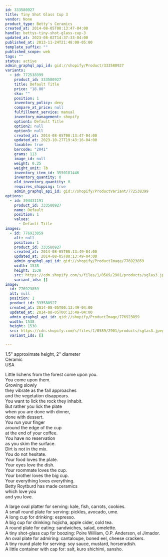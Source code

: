 ```yaml
---
id: 333580927
title: Tiny Shot Glass Cup 3
vendor: None
product_type: Betty's Ceramics
created_at: 2014-08-05T00:13:47-04:00
handle: bettys-tiny-shot-glass-cup-3
updated_at: 2023-08-02T14:37:33-04:00
published_at: 2013-11-24T21:48:00-05:00
template_suffix: ""
published_scope: web
tags: ""
status: active
admin_graphql_api_id: gid://shopify/Product/333580927
variants:
  - id: 772538399
    product_id: 333580927
    title: Default Title
    price: "18.00"
    sku: ""
    position: 1
    inventory_policy: deny
    compare_at_price: null
    fulfillment_service: manual
    inventory_management: shopify
    option1: Default Title
    option2: null
    option3: null
    created_at: 2014-08-05T00:13:47-04:00
    updated_at: 2023-10-27T19:43:16-04:00
    taxable: true
    barcode: "2041"
    grams: 113
    image_id: null
    weight: 0.25
    weight_unit: lb
    inventory_item_id: 3550181446
    inventory_quantity: 0
    old_inventory_quantity: 0
    requires_shipping: true
    admin_graphql_api_id: gid://shopify/ProductVariant/772538399
options:
  - id: 394431191
    product_id: 333580927
    name: Default
    position: 1
    values:
      - Default Title
images:
  - id: 776923859
    alt: null
    position: 1
    product_id: 333580927
    created_at: 2014-08-05T00:13:49-04:00
    updated_at: 2014-08-05T00:13:49-04:00
    admin_graphql_api_id: gid://shopify/ProductImage/776923859
    width: 1538
    height: 1538
    src: https://cdn.shopify.com/s/files/1/0589/2901/products/sglas3.jpeg?v=1407212029
    variant_ids: []
image:
  id: 776923859
  alt: null
  position: 1
  product_id: 333580927
  created_at: 2014-08-05T00:13:49-04:00
  updated_at: 2014-08-05T00:13:49-04:00
  admin_graphql_api_id: gid://shopify/ProductImage/776923859
  width: 1538
  height: 1538
  src: https://cdn.shopify.com/s/files/1/0589/2901/products/sglas3.jpeg?v=1407212029
  variant_ids: []

---
```


1.5" approximate height, 2" diameter  
Ceramic   
USA

Little lichens from the forest come upon you.  
You come upon them.  
Growing slowly  
they vibrate as the fall approaches  
and the vegetation disappears.  
You want to lick the rock they inhabit.  
But rather you lick the plate  
when you are done with dinner,  
done with dessert.  
You run your finger  
around the edge of the cup  
at the end of your coffee.  
You have no reservation  
as you skim the surface.  
Dirt is not in the mix.  
You do not hesitate.  
Your food loves the plate.  
Your eyes love the dish.  
Your roommate loves the cup.  
Your brother loves the big cup.  
Your everything loves everything.  
Betty Roytburd has made ceramics  
which love you  
and you love.  
  
A large oval platter for serving: kale, fish, carrots, cookies.  
A small round plate for serving: pickles, avocado, ume.  
A long cup for drinking: espresso.  
A big cup for drinking: hojicha, apple cider, cold tea.  
A round plate for eating: sandwiches, salad, omelette.  
A tiny shot-glass cup for boozing: Poire William, O.P. Anderson, el Jimador.  
An oval plate for admiring: cantaloupe, boned eel, cheese crackers.  
A tiny round plate for serving: soy sauce, mustard, horseradish.  
A little container with cap for: salt, kuro shichimi, sansho.